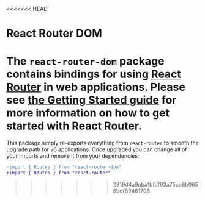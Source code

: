 <<<<<<< HEAD
# React Router DOM

The `react-router-dom` package contains bindings for using [React
Router](https://github.com/remix-run/react-router) in web applications.
Please see [the Getting Started guide](https://reactrouter.com/v6/start/tutorial) for more information on how to get started with React Router.
=======
This package simply re-exports everything from `react-router` to smooth the upgrade path for v6 applications. Once upgraded you can change all of your imports and remove it from your dependencies:

```diff
-import { Routes } from "react-router-dom"
+import { Routes } from "react-router"
```
>>>>>>> 2319d4a9aba1bfdf92a75cc6b0658bef89461708
